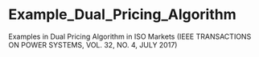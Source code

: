 # Example_Dual_Pricing_Algorithm
Examples in Dual Pricing Algorithm in ISO Markets (IEEE TRANSACTIONS ON POWER SYSTEMS, VOL. 32, NO. 4, JULY 2017)
